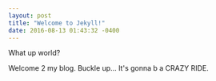 ```yaml
---
layout: post
title: "Welcome to Jekyll!"
date: 2016-08-13 01:43:32 -0400
---
```

What up world?

Welcome 2 my blog. Buckle up... It's gonna b a CRAZY RIDE.
